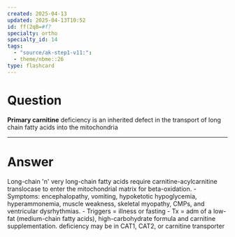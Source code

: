 ```yaml
---
created: 2025-04-13
updated: 2025-04-13T10:52
id: ff(2qB=#f?
specialty: ortho
specialty_id: 14
tags:
  - "source/ak-step1-v11:": 
  - theme/nbme::26
type: flashcard
---
```


# Question
**Primary carnitine** deficiency is an inherited defect in the transport of long chain fatty acids into the mitochondria

---

# Answer
Long-chain 'n' very long-chain fatty acids require carnitine-acylcarnitine translocase to enter the mitochondrial matrix for beta-oxidation.  - Symptoms: encephalopathy, vomiting, hypoketotic hypoglycemia, hyperammonemia, muscle weakness, skeletal myopathy, CMPs, and ventricular dysrhythmias. - Triggers = illness or fasting - Tx = adm of a low-fat (medium-chain fatty acids), high-carbohydrate formula and carnitine supplementation.    deficiency may be in CAT1, CAT2, or carnitine transporter